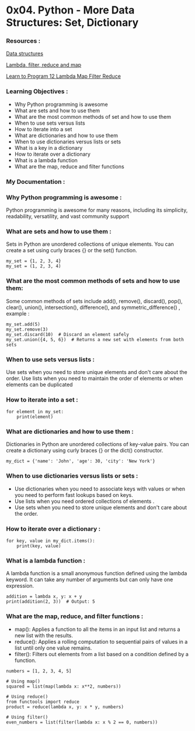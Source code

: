 # 0x04. Python - More Data Structures: Set, Dictionary

### Resources :

<p><a href="https://docs.python.org/3/tutorial/datastructures.html" >Data structures</a></p>

<p><a href="https://python-course.eu/advanced-python/lambda-filter-reduce-map.php" >Lambda, filter, reduce and map</a></p>

<p><a href="https://www.youtube.com/watch?v=1GAC6KQUPeg" >Learn to Program 12 Lambda Map Filter Reduce</a></p>

### Learning Objectives :

<ul>
  <li>Why Python programming is awesome</li>
  <li>What are sets and how to use them</li>
  <li>What are the most common methods of set and how to use them</li>
  <li>When to use sets versus lists</li>
  <li>How to iterate into a set</li>
  <li>What are dictionaries and how to use them</li>
  <li>When to use dictionaries versus lists or sets</li>
  <li>What is a key in a dictionary</li>
  <li>How to iterate over a dictionary</li>
  <li>What is a lambda function</li>
  <li>What are the map, reduce and filter functions</li>
</ul>

### My Documentation : 

### Why Python programming is awesome :

<p> Python programming is awesome for many reasons, including its simplicity, readability, versatility, and vast community support </p>

### What are sets and how to use them :

Sets in Python are unordered collections of unique elements. You can create a set using curly braces {} or the set() function.

``` 
my_set = {1, 2, 3, 4}
my_set = (1, 2, 3, 4)

```

### What are the most common methods of sets and how to use them: 

<p> Some common methods of sets include add(), remove(), discard(), pop(), clear(), union(), intersection(), difference(), and symmetric_difference() , example : </p>

```
my_set.add(5)
my_set.remove(3)
my_set.discard(10)  # Discard an element safely
my_set.union({4, 5, 6})  # Returns a new set with elements from both sets

```

### When to use sets versus lists :

<p> Use sets when you need to store unique elements and don't care about the order. Use lists when you need to maintain the order of elements or when elements can be duplicated </p>

### How to iterate into a set : 

```
for element in my_set:
    print(element)

```

### What are dictionaries and how to use them : 

<p> Dictionaries in Python are unordered collections of key-value pairs. You can create a dictionary using curly braces {} or the dict() constructor. </p>

```
my_dict = {'name': 'John', 'age': 30, 'city': 'New York'}

```

### When to use dictionaries versus lists or sets : 

<ul>
    <li>
        Use dictionaries when you need to associate keys with values or when you need to perform fast lookups based on keys.
    </li>
    <li>
        Use lists when you need ordered collections of elements .
    </li>
    <li>
        Use sets when you need to store unique elements and don't care about the order.
    </li>

</ul>

### How to iterate over a dictionary : 

```
for key, value in my_dict.items():
    print(key, value)

```

### What is a lambda function :

<p> A lambda function is a small anonymous function defined using the lambda keyword. It can take any number of arguments but can only have one expression. </p>

```
addition = lambda x, y: x + y
print(addition(2, 3))  # Output: 5

```

### What are the map, reduce, and filter functions :

<ul>
  <li>map(): Applies a function to all the items in an input list and returns a new list with the results.</li>
  <li>reduce(): Applies a rolling computation to sequential pairs of values in a list until only one value remains.</li>
  <li>filter(): Filters out elements from a list based on a condition defined by a function.</li>
</ul>

```
numbers = [1, 2, 3, 4, 5]

# Using map()
squared = list(map(lambda x: x**2, numbers))

# Using reduce()
from functools import reduce
product = reduce(lambda x, y: x * y, numbers)

# Using filter()
even_numbers = list(filter(lambda x: x % 2 == 0, numbers))

```

